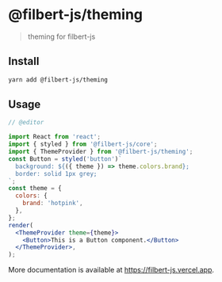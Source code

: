 # @filbert-js/theming

> theming for filbert-js

## Install

```bash
yarn add @filbert-js/theming
```

## Usage

```jsx
// @editor

import React from 'react';
import { styled } from '@filbert-js/core';
import { ThemeProvider } from '@filbert-js/theming';
const Button = styled('button')`
  background: ${({ theme }) => theme.colors.brand};
  border: solid 1px grey;
`;
const theme = {
  colors: {
    brand: 'hotpink',
  },
};
render(
  <ThemeProvider theme={theme}>
    <Button>This is a Button component.</Button>
  </ThemeProvider>,
);
```

More documentation is available at https://filbert-js.vercel.app.

